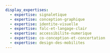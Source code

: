 ```yaml
---
display_expertises:
  - expertise: signaletique
  - expertise: conception-graphique
  - expertise: identite-visuelle
  - expertise: falc-et-langage-clair
  - expertise: accessibilite-numerique
  - expertise: co-conception-et-concertation
  - expertise: design-des-mobilites
---
```

